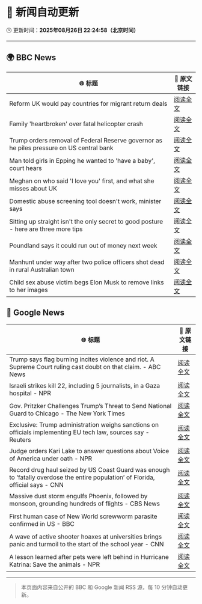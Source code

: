 # 🧠 新闻自动更新

🕒 更新时间：**2025年08月26日 22:24:58（北京时间）**

---

## 🌍 BBC News

| 🌐 标题 | 🔗 原文链接 |
|--------|-------------|
| Reform UK would pay countries for migrant return deals | [阅读全文](https://www.bbc.com/news/articles/c5yk4r5e514o?at_medium=RSS&at_campaign=rss) |
| Family 'heartbroken' over fatal helicopter crash | [阅读全文](https://www.bbc.com/news/articles/cdd3jzl31j8o?at_medium=RSS&at_campaign=rss) |
| Trump orders removal of Federal Reserve governor as he piles pressure on US central bank | [阅读全文](https://www.bbc.com/news/articles/cx275n8gx0ro?at_medium=RSS&at_campaign=rss) |
| Man told girls in Epping he wanted to 'have a baby', court hears | [阅读全文](https://www.bbc.com/news/articles/ckgy00rdzk7o?at_medium=RSS&at_campaign=rss) |
| Meghan on who said 'I love you' first, and what she misses about UK | [阅读全文](https://www.bbc.com/news/articles/cp94ly9x9y4o?at_medium=RSS&at_campaign=rss) |
| Domestic abuse screening tool doesn't work, minister says | [阅读全文](https://www.bbc.com/news/articles/cr4e7yrxkgvo?at_medium=RSS&at_campaign=rss) |
| Sitting up straight isn't the only secret to good posture - here are three more tips | [阅读全文](https://www.bbc.com/news/articles/c890kejpg34o?at_medium=RSS&at_campaign=rss) |
| Poundland says it could run out of money next week | [阅读全文](https://www.bbc.com/news/articles/cdd3j3g0e5no?at_medium=RSS&at_campaign=rss) |
| Manhunt under way after two police officers shot dead in rural Australian town | [阅读全文](https://www.bbc.com/news/articles/ckge4555vpxo?at_medium=RSS&at_campaign=rss) |
| Child sex abuse victim begs Elon Musk to remove links to her images | [阅读全文](https://www.bbc.com/news/articles/cq587wv4d5go?at_medium=RSS&at_campaign=rss) |

## 📰 Google News

| 🌐 标题 | 🔗 原文链接 |
|--------|-------------|
| Trump says flag burning incites violence and riot. A Supreme Court ruling cast doubt on that claim. - ABC News | [阅读全文](https://news.google.com/rss/articles/CBMiqAFBVV95cUxPZEFrX2JubUNGSFhPUlJlZHVHV0YyeTg2aFBOR2NZcGR5a2c0blg3Yl9fWVJLOC11Wm1WTEhsN1NuWUVaZjhETWlONGRkbGp0YWRkdUVZcmE1VlNNNU9EYzZTUlo4YlZnMGZteGNNOVpCUW5USlZZYVNCUk9FcnUtNFRycDVoSGpBY2ZMSmhrQ3FGX1k4RWRsQ1YtSWY3cEhveHZKTy1BMjjSAa4BQVVfeXFMTV9lT3lnWE52OThQZE1ab3dRRkRWdTB0ak9Gc2pCNm5LMmZ6VjVvYWNyRGE1bDY0SzB5czZYWWozbFo2c2prWkpGMG54QjNyZHNENDU5WWF0ajFLdlpVeDREeThjbWdvNzgwYUNMY2RUMHhDWUJiVjhHZ3J1OElDQ3otQ0d4SnJQMWd2RWtwc2RFelAtZnh6dDUxNUd4SDZsbGVybUdlaURMNUxIcVFn?oc=5) |
| Israeli strikes kill 22, including 5 journalists, in a Gaza hospital - NPR | [阅读全文](https://news.google.com/rss/articles/CBMijAFBVV95cUxObm9aZm1XLUxqVWNBRFVFbHk4NWNJZWpzV3h3NTYycHFWZE42Q3ZhYml5alZ5UTg3alM1aU5pY3BvdmFSdnRPY29nSmdoRkliWTVXSTh1Y096UDBfVzhrcEQzRUxlbzd4YzAySVYzVVV3SmFWYS15aF9CSzZhcHY5Z3lKVmhUQmZUSzlxTg?oc=5) |
| Gov. Pritzker Challenges Trump’s Threat to Send National Guard to Chicago - The New York Times | [阅读全文](https://news.google.com/rss/articles/CBMikwFBVV95cUxONVVQczZSdk5yTWt1Ukk0RFdCdTFrY21OczlZV0lodkNSNmhZbW5kdng4MXBDQThQSV9xRE5ZTUV0R1llMzNQX0RCbmd1QVV4bVYtbjY5bGJSVTBZcllTc2RGLWR0TERvTDRTaHJ0NDdIQXQ5R192S0lScUhaY2JCWGI0QnBwaEVmaHpDNFYtYmxWcmM?oc=5) |
| Exclusive: Trump administration weighs sanctions on officials implementing EU tech law, sources say - Reuters | [阅读全文](https://news.google.com/rss/articles/CBMiwwFBVV95cUxPNkFwV21McjBUUkNNZXZDZEJxeDBTLUx4UkNMU3ZqbHZOQXVxVFMyYlVsM1lSODU3SHJkSFQ2Yk50TjFCblE4bURPQTVrWjlEeko3Q2hmQVBNblZYZjhub1BQdFFmTUcyMFNaakNMUllvZzRYWUsxSl96aGZLRUtxaVRGMDFJXy1LN3UyZVQxVGpKTDg3dWVHYkpFaFd5YVVBa3Ywa3ZJTkNDMEZKQ3pyR2kyRmZYd012alg0Sm4xY1hWR0E?oc=5) |
| Judge orders Kari Lake to answer questions about Voice of America under oath - NPR | [阅读全文](https://news.google.com/rss/articles/CBMisAFBVV95cUxQSVRPdG94Tmk4YXExT0NSd0d3MlRNMC0yR3ZWa1d6QkFMUWkxUkZfaV9ITGpGR20zOVZZN3U1SXA1Ym03SWwxSVRtamtiSVhoeGlRelNqYjlVSHUtaFpRWExjVk9zWkFadzQ1d28xTFM2SWh5VmFTVmxwaURkNEp1akp6MGZZeFA5VnFWZEhhaU9KdXVfS3laU25PM1JVeUlPNTFqazFJU2xsZi1fOFpHdg?oc=5) |
| Record drug haul seized by US Coast Guard was enough to ‘fatally overdose the entire population’ of Florida, official says - CNN | [阅读全文](https://news.google.com/rss/articles/CBMihAFBVV95cUxOOGdUZzlsWkgyTEp5LXBDbkRRekdQMjZpOWNhM3hHSnJCTFg2VnU0Q0pFUXBHNDM3WFRXRVVpYjJ4LU9mQl9maTdJYUd4SHJEYTNxS0Nrb1M3bHVXMEtLaHFKV19WQTBPWjkyNTFTdFNWcjI1N2tKZXRBRm9HLXhuYXBTRzXSAYoBQVVfeXFMT1JoS1VQYjByOVlCQ080X21NMDRRQm1CalpKR0JWTlFfTTZ3WEZHZ1V3dFhiaDBVNGNwQnpSLS1XWlFjTlpLakhqU2NvaTJuT3h3TkVpVWJxY0tUNE1nRXQ5djFNdldZMzN6bzd2N215NUd2N2ZoTTBMQkI4eE9rMmxnWTQ2cWRrS0tB?oc=5) |
| Massive dust storm engulfs Phoenix, followed by monsoon, grounding hundreds of flights - CBS News | [阅读全文](https://news.google.com/rss/articles/CBMikAFBVV95cUxPd3RaQkcwTDdmRlZBZmJPbmo1bjF2Mnh3eTJCd3lLWDM0WlZkZC0tcFZSRm9sSjRiR1BLMURtaUpSbUdEN1VETWRRazVrMG9ISm8xR0VTTkhXdU9QVC12c2ZBR1kxSU9mYUhOQWlrTTBFRlUwWVFUMlFBVGlFS3VZS3psZDNfdld4bXZpQjVRNTnSAZYBQVVfeXFMT0dtUkxqX2cxWlBiX3hNdlZOUnRicnJ0cTRhVjFoN2hTXzEySWNQM3BJb09wUmlvM2hHUzhKOENxME5WQVVNa004T2hzT3JnM1lEM3BJYWp3TnFTeWYtcUJ4MUh2MmgwTENyaEFtdkxiYkwyYTRxNExnOENMemxKUmw1VjlzdXNNUVpid2NmV1lENUZ1cVhR?oc=5) |
| First human case of New World screwworm parasite confirmed in US - BBC | [阅读全文](https://news.google.com/rss/articles/CBMiWkFVX3lxTFBzOVQzeDBvMXgxcjZMRzJUSDRtendINUY5eEkxUDV2ZVppNVFXdGFOa3VKM1hOY2FEUTVDOEZoR0ZEWDVIOHVCaEpyOHlYc0x4X0lTQVBTNVdPUdIBX0FVX3lxTFBReGI5R1ZRejV5QkpFQkk5aGNoWVhwS3VEdHA2TE9fQUt1MnVjUmdnRnBpNXVmTnBkb2hMLXhCVUYwa0xrUnhkVzZyYjd6dDhhRnFnUkVZV3d2dlhQTktF?oc=5) |
| A wave of active shooter hoaxes at universities brings panic and turmoil to the start of the school year - CNN | [阅读全文](https://news.google.com/rss/articles/CBMiiAFBVV95cUxQMmozZGJYWVc3dXJ1MzlMcGFUWFV1RW5QZjRndjFhRVBNYzBCVFpwR0w3c09kX3hBdzVJYWZIMEp0Q29yU3R6eHBpY1RuS1IxT2tOcXg2OF9OaDM5TTE1WEdpdzN4VG5JTkJONXNSRS1yQkkxNWI5by0wVE1jV0xkVjVVajNsYVJH0gGOAUFVX3lxTFBrS25qcXo5RTZycmFvYjlzaHgxYWFyek1uQXNoS3FYZkwwYW45YUVfQ0NvV1BQWmRselh5SjJnVE1vRGFhdDA2NjVqYjFMd2d1LXM1dTBCWGJpZ1hIbFI1NGVneHNzaXBhWEJEQ3FPdkZDZy1YNk54akdfOWRIRDVvTzBPTm1mTFI3RTJnWkE?oc=5) |
| A lesson learned after pets were left behind in Hurricane Katrina: Save the animals - NPR | [阅读全文](https://news.google.com/rss/articles/CBMilAFBVV95cUxPWEFCLVZFZDVHOGxFMGYxMmlKQzZSa2FJVzRqSHBxc3N3dXZXXzFCSzVfaFNlc2RqSkZaSmthWWFNSzVfSzRUSDVGbFpZeFFab0tpS2hfRGxWaTlMRGVYY0ZjcE1MMGpUZG5mRTRMUVhWRUxpMUIzWHBOdmNydWtiV0lwMnpFcGVEcjRpV1lSaDRlT2Fn?oc=5) |

---
> 本页面内容来自公开的 BBC 和 Google 新闻 RSS 源，每 10 分钟自动更新。